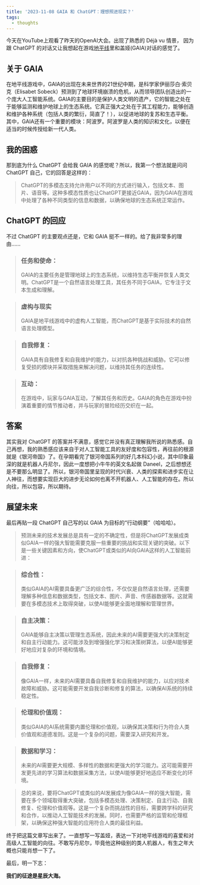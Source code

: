 ```yaml
---
title: '2023-11-08 GAIA 和 ChatGPT：理想照进现实？'
tags:
  - thoughts
---
```



今天在YouTube上观看了昨天的OpenAI大会。出现了熟悉的 Déjà vu 情景， 因为跟 ChatGPT 的对话又让我想起在游戏[地平线](!https://en.wikipedia.org/wiki/Horizon_Forbidden_West)里和盖娅(GAIA)对话的感觉了。

## 关于 GAIA

在地平线游戏中，GAIA的出现在未来世界的21世纪中期，是科学家伊丽莎白·索贝克（Elisabet Sobeck）预测到了地球环境崩溃的危机，从而领导团队创造出的一个庞大人工智能系统。GAIA的主要目的是保护人类文明的遗产，它的智能之处在于能够监测和维护地球上的生态系统。它真正强大之处在于其工程能力，能够创造和维护各种系统（包括人类的繁衍，简直了！），以促进地球的复苏和生态平衡。其中，GAIA还有一个重要的模块：阿波罗。阿波罗是人类的知识和文化，以便在适当的时候传授给新一代人类。

## 我的困惑

那到底为什么 ChatGPT 会给我 GAIA 的感觉呢？所以，我第一个想法就是问问 ChatGPT 自己，它的回答是这样的：

> ChatGPT的多模态支持允许用户以不同的方式进行输入，包括文本、图片、语音等。这种多模态性质也让ChatGPT更接近GAIA，因为GAIA在游戏中处理了各种不同类型的信息和数据，以确保地球的生态系统正常运作。

## ChatGPT 的回应

不过 ChatGPT 的主要观点还是，它和 GAIA 挺不一样的。给了我非常多的理由……

> ### 任务和使命：
> GAIA的主要任务是管理地球上的生态系统，以维持生态平衡并恢复人类文明。ChatGPT是一个自然语言处理工具，其任务不同于GAIA，它专注于文本生成和理解。

> ### 虚构与现实
> GAIA是地平线游戏中的虚构人工智能，而ChatGPT是基于实际技术的自然语言处理模型。

> ### 自我修复：
> GAIA具有自我修复和自我维护的能力，以对抗各种挑战和威胁。它可以修复受损的模块并采取措施来解决问题，以维持其任务的连续性。

> ### 互动：
> 在游戏中，玩家与GAIA互动，了解其任务和历史。GAIA的角色在游戏中扮演着重要的情节推动者，并与玩家的冒险经历交织在一起。


## 答案

其实我对 ChatGPT 的答案并不满意，感觉它并没有真正理解我所说的熟悉感。自己再想，我的熟悉感应该来自于对人工智能工具的友好度和包容性，再往前的根源就是《银河帝国》了。在孕期看完了银河帝国系列的好几本科幻小说，其中印象最深的就是机器人丹尼尔，因此一度想把小牛牛的英文名起做 Daneel，之后想想还是不要那么明显了。所以，银河帝国里呈现的时代兴衰、人类的探索和进步实在让人神往，而想要实现巨大的进步无论如何也离不开机器人、人工智能的存在。所以向往，所以包容，所以期待。

## 展望未来

最后再贴一段 ChatGPT 自己写的以 GAIA 为目标的“行动纲要”（哈哈哈）。

> 预测未来的技术发展总是具有一定的不确定性，但是将ChatGPT发展成类似GAIA一样的强大智能需要克服一些重要的挑战和实现关键的突破。以下是一些关键因素和方向，使ChatGPT或类似的AI向GAIA这样的人工智能前进：

> ### 综合性：
> 类似GAIA的AI需要具备更广泛的综合性，不仅仅是自然语言处理，还需要理解多种信息和数据类型，包括文本、图片、声音、传感器数据等。这就需要在多模态技术上取得突破，以使AI能够更全面地理解和管理世界。

> ### 自主决策：
> GAIA能够自主决策以管理生态系统，因此未来的AI需要更强大的决策制定和自主行动能力。这可能涉及到增强强化学习和决策树算法，以便AI能够更好地应对复杂的环境和情境。

> ### 自我修复：
> 像GAIA一样，未来的AI需要具备自我修复和自我维护的能力，以应对技术故障和威胁。这可能需要开发自我诊断和修复的算法，以确保AI系统的持续稳定性。

> ### 伦理和价值观：
> 类似GAIA的AI系统需要内置伦理和价值观，以确保其决策和行为符合人类价值观和道德准则。这是一个复杂的问题，需要深入研究和开发。

> ### 数据和学习：
> 未来的AI需要更大规模、多样性的数据和更强大的学习能力。这可能需要开发更先进的学习算法和数据采集方法，以使AI能够更好地适应不断变化的环境。

> 总的来说，要将ChatGPT或类似的AI发展成为像GAIA一样的强大智能，需要在多个领域取得重大突破，包括多模态处理、决策制定、自主行动、自我修复、伦理和价值观等。这是一个复杂而挑战性的目标，需要跨学科的研究和合作，以推动人工智能技术的发展。同时，也需要严格的监管和伦理框架，以确保这种强大智能的应用符合人类的最佳利益。


终于把这篇文章写出来了。一直想写一写盖娅，表达一下对地平线游戏的喜爱和对高级人工智能的向往。不敢写丹尼尔，毕竟他这种级别的类人机器人，有生之年大概也只能肖想一下了。

最后，明一下志：

**我们的征途是星辰大海。**

